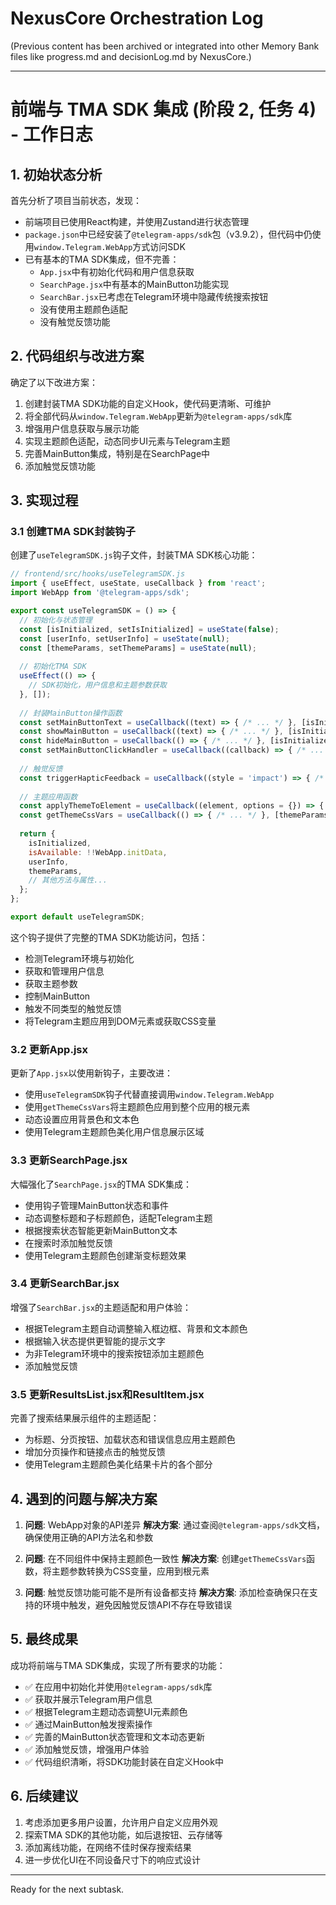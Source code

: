 # NexusCore Orchestration Log

(Previous content has been archived or integrated into other Memory Bank files like progress.md and decisionLog.md by NexusCore.)

---

# 前端与 TMA SDK 集成 (阶段 2, 任务 4) - 工作日志

## 1. 初始状态分析

首先分析了项目当前状态，发现：

- 前端项目已使用React构建，并使用Zustand进行状态管理
- `package.json`中已经安装了`@telegram-apps/sdk`包（v3.9.2），但代码中仍使用`window.Telegram.WebApp`方式访问SDK
- 已有基本的TMA SDK集成，但不完善：
  - `App.jsx`中有初始化代码和用户信息获取
  - `SearchPage.jsx`中有基本的MainButton功能实现
  - `SearchBar.jsx`已考虑在Telegram环境中隐藏传统搜索按钮
  - 没有使用主题颜色适配
  - 没有触觉反馈功能

## 2. 代码组织与改进方案

确定了以下改进方案：

1. 创建封装TMA SDK功能的自定义Hook，使代码更清晰、可维护
2. 将全部代码从`window.Telegram.WebApp`更新为`@telegram-apps/sdk`库
3. 增强用户信息获取与展示功能
4. 实现主题颜色适配，动态同步UI元素与Telegram主题
5. 完善MainButton集成，特别是在SearchPage中
6. 添加触觉反馈功能

## 3. 实现过程

### 3.1 创建TMA SDK封装钩子

创建了`useTelegramSDK.js`钩子文件，封装TMA SDK核心功能：

```javascript
// frontend/src/hooks/useTelegramSDK.js
import { useEffect, useState, useCallback } from 'react';
import WebApp from '@telegram-apps/sdk';

export const useTelegramSDK = () => {
  // 初始化与状态管理
  const [isInitialized, setIsInitialized] = useState(false);
  const [userInfo, setUserInfo] = useState(null);
  const [themeParams, setThemeParams] = useState(null);
  
  // 初始化TMA SDK
  useEffect(() => {
    // SDK初始化，用户信息和主题参数获取
  }, []);
  
  // 封装MainButton操作函数
  const setMainButtonText = useCallback((text) => { /* ... */ }, [isInitialized]);
  const showMainButton = useCallback((text) => { /* ... */ }, [isInitialized]);
  const hideMainButton = useCallback(() => { /* ... */ }, [isInitialized]);
  const setMainButtonClickHandler = useCallback((callback) => { /* ... */ }, [isInitialized]);
  
  // 触觉反馈
  const triggerHapticFeedback = useCallback((style = 'impact') => { /* ... */ }, [isInitialized]);
  
  // 主题应用函数
  const applyThemeToElement = useCallback((element, options = {}) => { /* ... */ }, [isInitialized, themeParams]);
  const getThemeCssVars = useCallback(() => { /* ... */ }, [themeParams]);
  
  return {
    isInitialized,
    isAvailable: !!WebApp.initData,
    userInfo,
    themeParams,
    // 其他方法与属性...
  };
};

export default useTelegramSDK;
```

这个钩子提供了完整的TMA SDK功能访问，包括：
- 检测Telegram环境与初始化
- 获取和管理用户信息
- 获取主题参数
- 控制MainButton
- 触发不同类型的触觉反馈
- 将Telegram主题应用到DOM元素或获取CSS变量

### 3.2 更新App.jsx

更新了`App.jsx`以使用新钩子，主要改进：

- 使用`useTelegramSDK`钩子代替直接调用`window.Telegram.WebApp`
- 使用`getThemeCssVars`将主题颜色应用到整个应用的根元素
- 动态设置应用背景色和文本色
- 使用Telegram主题颜色美化用户信息展示区域

### 3.3 更新SearchPage.jsx

大幅强化了`SearchPage.jsx`的TMA SDK集成：

- 使用钩子管理MainButton状态和事件
- 动态调整标题和子标题颜色，适配Telegram主题
- 根据搜索状态智能更新MainButton文本
- 在搜索时添加触觉反馈
- 使用Telegram主题颜色创建渐变标题效果

### 3.4 更新SearchBar.jsx

增强了`SearchBar.jsx`的主题适配和用户体验：

- 根据Telegram主题自动调整输入框边框、背景和文本颜色
- 根据输入状态提供更智能的提示文字
- 为非Telegram环境中的搜索按钮添加主题颜色
- 添加触觉反馈

### 3.5 更新ResultsList.jsx和ResultItem.jsx

完善了搜索结果展示组件的主题适配：

- 为标题、分页按钮、加载状态和错误信息应用主题颜色
- 增加分页操作和链接点击的触觉反馈
- 使用Telegram主题颜色美化结果卡片的各个部分

## 4. 遇到的问题与解决方案

1. **问题**: WebApp对象的API差异
   **解决方案**: 通过查阅`@telegram-apps/sdk`文档，确保使用正确的API方法名和参数

2. **问题**: 在不同组件中保持主题颜色一致性
   **解决方案**: 创建`getThemeCssVars`函数，将主题参数转换为CSS变量，应用到根元素

3. **问题**: 触觉反馈功能可能不是所有设备都支持
   **解决方案**: 添加检查确保只在支持的环境中触发，避免因触觉反馈API不存在导致错误

## 5. 最终成果

成功将前端与TMA SDK集成，实现了所有要求的功能：

- ✅ 在应用中初始化并使用`@telegram-apps/sdk`库
- ✅ 获取并展示Telegram用户信息
- ✅ 根据Telegram主题动态调整UI元素颜色
- ✅ 通过MainButton触发搜索操作
- ✅ 完善的MainButton状态管理和文本动态更新
- ✅ 添加触觉反馈，增强用户体验
- ✅ 代码组织清晰，将SDK功能封装在自定义Hook中

## 6. 后续建议

1. 考虑添加更多用户设置，允许用户自定义应用外观
2. 探索TMA SDK的其他功能，如后退按钮、云存储等
3. 添加离线功能，在网络不佳时保存搜索结果
4. 进一步优化UI在不同设备尺寸下的响应式设计

---

Ready for the next subtask.
